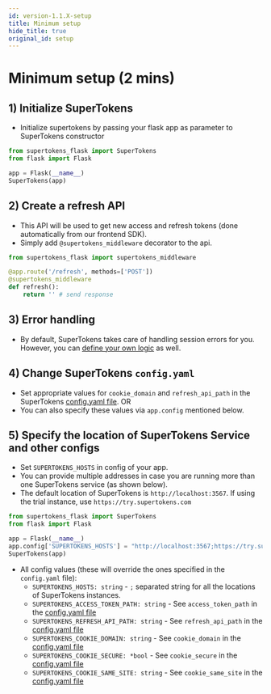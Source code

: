 ```yaml
---
id: version-1.1.X-setup
title: Minimum setup
hide_title: true
original_id: setup
---
```


# Minimum setup (2 mins)

## 1) Initialize SuperTokens
- Initialize supertokens by passing your flask app as parameter to SuperTokens constructor
```python
from supertokens_flask import SuperTokens
from flask import Flask

app = Flask(__name__)
SuperTokens(app)
```

## 2) Create a refresh API
- This API will be used to get new access and refresh tokens (done automatically from our frontend SDK).
- Simply add `@supertokens_middleware` decorator to the api.
```python
from supertokens_flask import supertokens_middleware

@app.route('/refresh', methods=['POST'])
@supertokens_middleware
def refresh():
    return '' # send response
```

## 3) Error handling
- By default, SuperTokens takes care of handling session errors for you. However, you can [define your own logic](./custom_error_handling) as well.

## 4) Change SuperTokens `config.yaml`
- Set appropriate values for `cookie_domain` and `refresh_api_path` in the SuperTokens [config.yaml file](/docs/pro/configuration/core#optional-config-values). OR
- You can also specify these values via `app.config` mentioned below.

## 5) Specify the location of SuperTokens Service and other configs
- Set `SUPERTOKENS_HOSTS` in config of your app.
- You can provide multiple addresses in case you are running more than one SuperTokens service (as shown below).
- The default location of SuperTokens is `http://localhost:3567`. If using the trial instance, use `https://try.supertokens.com`
```python
from supertokens_flask import SuperTokens
from flask import Flask

app = Flask(__name__)
app.config['SUPERTOKENS_HOSTS'] = "http://localhost:3567;https://try.supertokens.com"
SuperTokens(app)
```

- All config values (these will override the ones specified in the `config.yaml` file):
    - ```SUPERTOKENS_HOSTS: string``` - `;` separated string for all the locations of SuperTokens instances.
    - ```SUPERTOKENS_ACCESS_TOKEN_PATH: string``` - See `access_token_path` in the [config.yaml file](/docs/pro/configuration/core#optional-config-values)
    - ```SUPERTOKENS_REFRESH_API_PATH: string``` - See `refresh_api_path` in the [config.yaml file](/docs/pro/configuration/core#optional-config-values)
    - ```SUPERTOKENS_COOKIE_DOMAIN: string``` - See `cookie_domain` in the [config.yaml file](/docs/pro/configuration/core#optional-config-values)
    - ```SUPERTOKENS_COOKIE_SECURE: *bool``` - See `cookie_secure` in the [config.yaml file](/docs/pro/configuration/core#optional-config-values)
    - ```SUPERTOKENS_COOKIE_SAME_SITE: string``` - See `cookie_same_site` in the [config.yaml file](/docs/pro/configuration/core#optional-config-values)